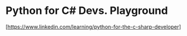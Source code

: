# Python for C# Devs. Playground

[https://www.linkedin.com/learning/python-for-the-c-sharp-developer]
